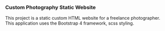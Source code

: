 ### Custom Photography Static Website

This project is a static custom HTML website for a freelance photographer. This application uses the Bootstrap 4 framework, scss styling.
